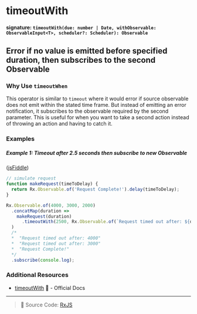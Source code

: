 # timeoutWith

#### signature: `timeoutWith(due: number | Date, withObservable: ObservableInput<T>, scheduler?: Scheduler): Observable`

## Error if no value is emitted before specified duration, then subscribes to the second Observable

### Why Use `timeoutWhen`
This operator is similar to `timeout` where it would error if source observable does not emit within the stated time frame.  But instead of emitting an error notification, it subscribes to the observable required by the second parameter.  This is useful for when you want to take a second action instead of throwing an action and having to catch it.

### Examples

##### Example 1: Timeout after 2.5 seconds then subscribe to new Observable

([jsFiddle](https://jsfiddle.net/ElHuy/p9xqL6rx/))

```js
// simulate request
function makeRequest(timeToDelay) {
  return Rx.Observable.of('Request Complete!').delay(timeToDelay);
}

Rx.Observable.of(4000, 3000, 2000)
  .concatMap(duration =>
    makeRequest(duration)
      .timeoutWith(2500, Rx.Observable.of(`Request timed out after: ${duration}`))   
  )
  /*
  *  "Request timed out after: 4000"
  *  "Request timed out after: 3000"
  *  "Request Complete!"
  */
  .subscribe(console.log);
```

### Additional Resources

* [timeoutWith](http://reactivex.io/rxjs/class/es6/Observable.js~Observable.html#instance-method-timeoutWith)
  :newspaper: - Official Docs

---

> :file_folder: Source Code:
> [RxJS](https://github.com/ReactiveX/rxjs/blob/c3c56867eaf93f302ac7cd588034c7d8712f2834/src/internal/patching/operator/timeoutWith.ts)
